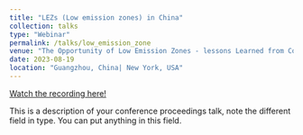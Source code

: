 ```yaml
---
title: "LEZs (Low emission zones) in China"
collection: talks
type: "Webinar"
permalink: /talks/low_emission_zone
venue: "The Opportunity of Low Emission Zones - lessons Learned from Colombia & China"
date: 2023-08-19
location: "Guangzhou, China| New York, USA"
---
```

[Watch the recording here!](https://www.youtube.com/watch?v=elCt2kvjDXc)

This is a description of your conference proceedings talk, note the different field in type. You can put anything in this field.
